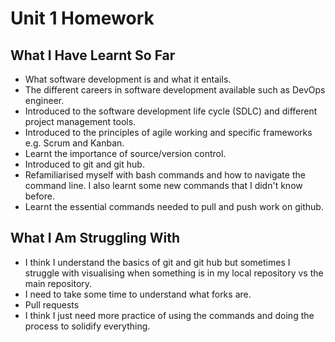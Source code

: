 # Unit 1 Homework

## What I Have Learnt So Far

- What software development is and what it entails.
- The different careers in software development available such as DevOps engineer.
- Introduced to the software development life cycle (SDLC) and different project management tools.
- Introduced to the principles of agile working and specific frameworks e.g. Scrum and Kanban.
- Learnt the importance of source/version control.
- Introduced to git and git hub.
- Refamiliarised myself with bash commands and how to navigate the command line. I also learnt some new commands that I didn't know before.
- Learnt the essential commands needed to pull and push work on github.

## What I Am Struggling With

- I think I understand the basics of git and git hub but sometimes I struggle with visualising when something is in my local repository vs the main repository.
- I need to take some time to understand what forks are.
- Pull requests 
- I think I just need more practice of using the commands and doing the process to solidify everything. 